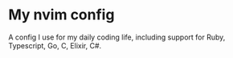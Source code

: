 # My nvim config

A config I use for my daily coding life, including support for Ruby, Typescript, Go, C, Elixir, C#.

##
